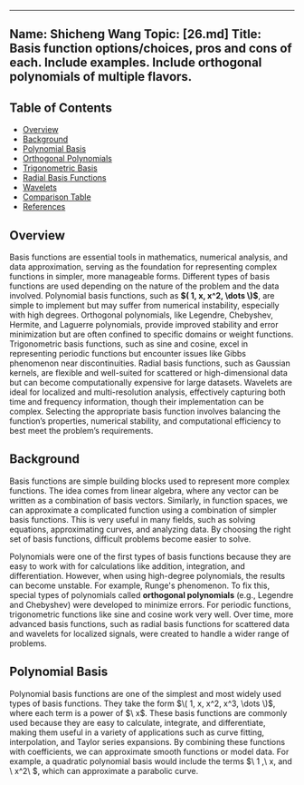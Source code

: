---
Name: Shicheng Wang
Topic: [26.md]
Title: Basis function options/choices, pros and cons of each. Include examples. Include orthogonal polynomials of multiple flavors.
----
## Table of Contents
- [Overview](#Overview)
- [Background](#Background)
- [Polynomial Basis](#polynomial-basis)
- [Orthogonal Polynomials](#orthogonal-polynomials)
- [Trigonometric Basis](#trigonometric-basis)
- [Radial Basis Functions](#radial-basis-functions)
- [Wavelets](#wavelets)
- [Comparison Table](#comparison-table)
- [References](#references)

## Overview
Basis functions are essential tools in mathematics, numerical analysis, and data approximation, serving as the foundation for representing complex functions in simpler, more manageable forms. Different types of basis functions are used depending on the nature of the problem and the data involved. Polynomial basis functions, such as **$( 1, x, x^2, \dots \)$**, are simple to implement but may suffer from numerical instability, especially with high degrees. Orthogonal polynomials, like Legendre, Chebyshev, Hermite, and Laguerre polynomials, provide improved stability and error minimization but are often confined to specific domains or weight functions. Trigonometric basis functions, such as sine and cosine, excel in representing periodic functions but encounter issues like Gibbs phenomenon near discontinuities. Radial basis functions, such as Gaussian kernels, are flexible and well-suited for scattered or high-dimensional data but can become computationally expensive for large datasets. Wavelets are ideal for localized and multi-resolution analysis, effectively capturing both time and frequency information, though their implementation can be complex. Selecting the appropriate basis function involves balancing the function’s properties, numerical stability, and computational efficiency to best meet the problem’s requirements.


## Background
Basis functions are simple building blocks used to represent more complex functions. The idea comes from linear algebra, where any vector can be written as a combination of basis vectors. Similarly, in function spaces, we can approximate a complicated function using a combination of simpler basis functions. This is very useful in many fields, such as solving equations, approximating curves, and analyzing data. By choosing the right set of basis functions, difficult problems become easier to solve.

Polynomials were one of the first types of basis functions because they are easy to work with for calculations like addition, integration, and differentiation. However, when using high-degree polynomials, the results can become unstable. For example, Runge's phenomenon. To fix this, special types of polynomials called **orthogonal polynomials** (e.g., Legendre and Chebyshev) were developed to minimize errors. For periodic functions, trigonometric functions like sine and cosine work very well. Over time, more advanced basis functions, such as radial basis functions for scattered data and wavelets for localized signals, were created to handle a wider range of problems.

## Polynomial Basis
Polynomial basis functions are one of the simplest and most widely used types of basis functions. They take the form $\( 1, x, x^2, x^3, \dots \)$, where each term is a power of $\ x\$. These basis functions are commonly used because they are easy to calculate, integrate, and differentiate, making them useful in a variety of applications such as curve fitting, interpolation, and Taylor series expansions. By combining these functions with coefficients, we can approximate smooth functions or model data. For example, a quadratic polynomial basis would include the terms $\ 1 \,\ x\, and  \ x^2\ $, which can approximate a parabolic curve.


